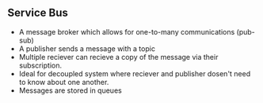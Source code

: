 ## Service Bus

- A message broker which allows for one-to-many communications (pub-sub)
- A publisher sends a message with a topic
- Multiple reciever can recieve a copy of the message via their subscription. 
- Ideal for decoupled system where reciever and publisher dosen't need to know about one another.
- Messages are stored in queues 
